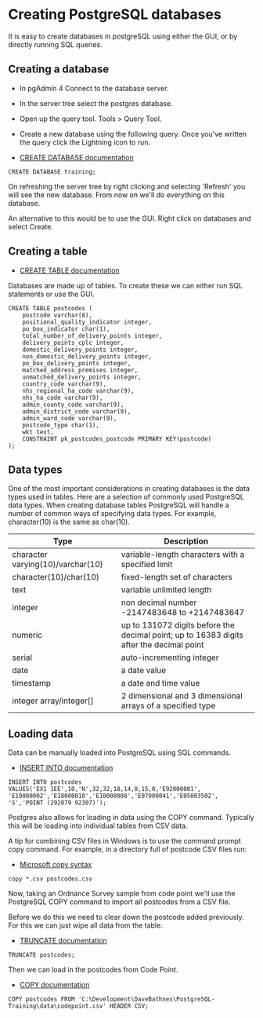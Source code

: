 Creating PostgreSQL databases
=============================

It is easy to create databases in postgreSQL using either the GUI, or by directly running SQL queries.

Creating a database
-------------------

- In pgAdmin 4 Connect to the database server.
- In the server tree select the postgres database.
- Open up the query tool.  Tools > Query Tool.
- Create a new database using the following query.  Once you've written the query click the Lightning icon to run.

- [CREATE DATABASE documentation](https://www.postgresql.org/docs/current/static/sql-createdatabase.html)

```PLpgSQL
CREATE DATABASE training;
```

On refreshing the server tree by right clicking and selecting 'Refresh' you will see the new database.  From now on we'll do everything on this database.

An alternative to this would be to use the GUI.  Right click on databases and select Create.

Creating a table
----------------

- [CREATE TABLE documentation](https://www.postgresql.org/docs/current/static/sql-createtable.html)

Databases are made up of tables.  To create these we can either run SQL statements or use the GUI.

```PLpgSQL
CREATE TABLE postcodes (
    postcode varchar(8),
    positional_quality_indicator integer,
    po_box_indicator char(1),
    total_number_of_delivery_points integer,
    delivery_points_cplc integer,
    domestic_delivery_points integer,
    non_domestic_delivery_points integer,
    po_box_delivery_points integer,
    matched_address_premises integer,
    unmatched_delivery_points integer,
    country_code varchar(9),
    nhs_regional_ha_code varchar(9),
    nhs_ha_code varchar(9),
    admin_county_code varchar(9),
    admin_district_code varchar(9),
    admin_ward_code varchar(9),
    postcode_type char(1),
    wkt text,
    CONSTRAINT pk_postcodes_postcode PRIMARY KEY(postcode)
);
```

Data types
----------

One of the most important considerations in creating databases is the data types used in tables.  Here are a selection of commonly used PostgreSQL data types.  When creating database tables PostgreSQL will handle a number of common ways of specifying data types.  For example, character(10) is the same as char(10).

| Type | Description |
| ---- | ----------- |
| character varying(10)/varchar(10) | variable-length characters with a specified limit |
| character(10)/char(10) | fixed-length set of characters |
| text | variable unlimited length |
| integer | non decimal number -2147483648 to +2147483647  |
| numeric | up to 131072 digits before the decimal point; up to 16383 digits after the decimal point |
| serial | auto-incrementing integer |
| date | a date value |
| timestamp | a date and time value |
| integer array/integer[] | 2 dimensional and 3 dimensional arrays of a specified type |

Loading data
------------

Data can be manually loaded into PostgreSQL using SQL commands.

- [INSERT INTO documentation](https://www.postgresql.org/docs/current/static/sql-insert.html)

```PLpgSQL
INSERT INTO postcodes
VALUES('EX1 1EE',10,'N',32,32,18,14,0,15,0,'E92000001',
'E19000002','E18000010','E10000008','E07000041','E05003502',
'S','POINT (292079 92307)');
```

Postgres also allows for loading in data using the COPY command.  Typically this will be loading into individual tables from CSV data.

A tip for combining CSV files in Windows is to use the command prompt copy command.  For example, in a directory full of postcode CSV files run:

- [Microsoft copy syntax](https://technet.microsoft.com/en-gb/library/bb490886.aspx)

```Batchfile
copy *.csv postcodes.csv
```

Now, taking an Ordnance Survey sample from code point we'll use the PostgreSQL COPY command to import all postcodes from a CSV file.

Before we do this we need to clear down the postcode added previously.  For this we can just wipe all data from the table.

- [TRUNCATE documentation](https://www.postgresql.org/docs/current/static/sql-truncate.html)

```PLpgSQL
TRUNCATE postcodes;
```

Then we can load in the postcodes from Code Point.

- [COPY documentation](https://www.postgresql.org/docs/current/static/sql-copy.html)

```PLpgSQL
COPY postcodes FROM 'C:\Development\DaveBathnes\PostgreSQL-Training\data\codepoint.csv' HEADER CSV;
```